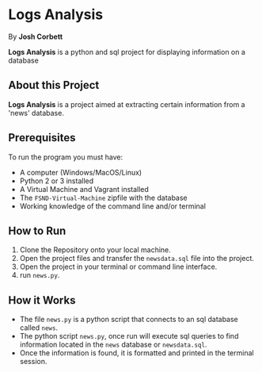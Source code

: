 # Logs Analysis
By **Josh Corbett**

**Logs Analysis** is a python and sql project for displaying information on a database

## About this Project
**Logs Analysis** is a project aimed at extracting certain information from a 'news' database.

## Prerequisites

To run the program you must have:

* A computer (Windows/MacOS/Linux)
* Python 2 or 3 installed
* A Virtual Machine and Vagrant installed
* The `FSND-Virtual-Machine` zipfile with the database
* Working knowledge of the command line and/or terminal

## How to Run

1. Clone the Repository onto your local machine.
2. Open the project files and transfer the `newsdata.sql` file into the project.
3. Open the project in your terminal or command line interface.
4. run `news.py`.

## How it Works

* The file `news.py` is a python script that connects to an sql database called `news`.
* The python script `news.py`, once run will execute sql queries to find information located in the `news` database or `newsdata.sql`.
* Once the information is found, it is formatted and printed in the terminal session.